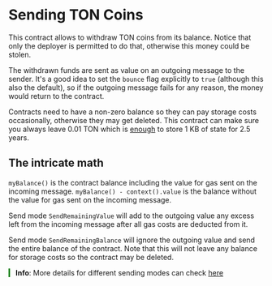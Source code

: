 # Sending TON Coins

This contract allows to withdraw TON coins from its balance. Notice that only the deployer is permitted to do that, otherwise this money could be stolen.

The withdrawn funds are sent as value on an outgoing message to the sender. It's a good idea to set the `bounce` flag explicitly to `true` (although this also the default), so if the outgoing message fails for any reason, the money would return to the contract.

Contracts need to have a non-zero balance so they can pay storage costs occasionally, otherwise they may get deleted. This contract can make sure you always leave 0.01 TON which is [enough](https://ton.org/docs/develop/smart-contracts/fees#storage-fee) to store 1 KB of state for 2.5 years.

## The intricate math

`myBalance()` is the contract balance including the value for gas sent on the incoming message. `myBalance() - context().value` is the balance without the value for gas sent on the incoming message.

Send mode `SendRemainingValue` will add to the outgoing value any excess left from the incoming message after all gas costs are deducted from it.

Send mode `SendRemainingBalance` will ignore the outgoing value and send the entire balance of the contract. Note that this will not leave any balance for storage costs so the contract may be deleted.

<div style="padding-left: 1em; margin: 1em 0; position: relative;">
    <div style="position: absolute; top: 0; bottom: 0%; left: 0; width: 3px; background-color: green;"></div>
    <strong>Info</strong>:  More details for different sending modes can check 
     <a href="https://docs.tact-lang.org/book/message-mode#combining-modes-with-flags">here</a>
</div>
